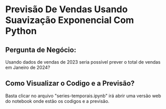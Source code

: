 # Previsão De Vendas Usando Suavização Exponencial Com Python

## Pergunta de Negócio:
Usando dados de vendas de 2023 seria possível prever o total de vendas em Janeiro de 2024?

## Como Visualizar o Codigo e a Previsão?
Basta clicar no arquivo "series-temporais.ipynb" irá abrir uma versão web do notebook onde estão os codigos e a previsão.
